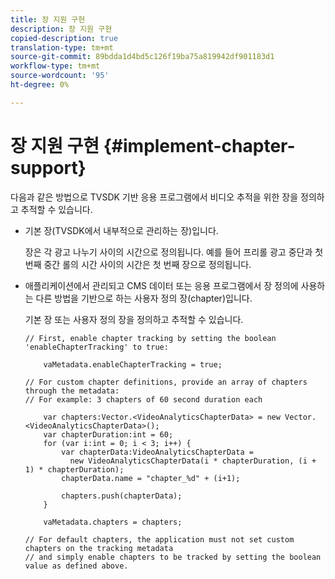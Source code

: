 ```yaml
---
title: 장 지원 구현
description: 장 지원 구현
copied-description: true
translation-type: tm+mt
source-git-commit: 89bdda1d4bd5c126f19ba75a819942df901183d1
workflow-type: tm+mt
source-wordcount: '95'
ht-degree: 0%

---
```



# 장 지원 구현 {#implement-chapter-support}

다음과 같은 방법으로 TVSDK 기반 응용 프로그램에서 비디오 추적을 위한 장을 정의하고 추적할 수 있습니다.

* 기본 장(TVSDK에서 내부적으로 관리하는 장)입니다.

   장은 각 광고 나누기 사이의 시간으로 정의됩니다. 예를 들어 프리롤 광고 중단과 첫 번째 중간 롤의 시간 사이의 시간은 첫 번째 장으로 정의됩니다.
* 애플리케이션에서 관리되고 CMS 데이터 또는 응용 프로그램에서 장 정의에 사용하는 다른 방법을 기반으로 하는 사용자 정의 장(chapter)입니다.

   기본 장 또는 사용자 정의 장을 정의하고 추적할 수 있습니다.

   ```
   // First, enable chapter tracking by setting the boolean 'enableChapterTracking' to true: 
   
       vaMetadata.enableChapterTracking = true; 
   
   // For custom chapter definitions, provide an array of chapters through the metadata:  
   // For example: 3 chapters of 60 second duration each 
   
       var chapters:Vector.<VideoAnalyticsChapterData> = new Vector.<VideoAnalyticsChapterData>(); 
       var chapterDuration:int = 60; 
       for (var i:int = 0; i < 3; i++) { 
           var chapterData:VideoAnalyticsChapterData =  
             new VideoAnalyticsChapterData(i * chapterDuration, (i + 1) * chapterDuration); 
           chapterData.name = "chapter_%d" + (i+1); 
   
           chapters.push(chapterData); 
       } 
   
       vaMetadata.chapters = chapters; 
   
   // For default chapters, the application must not set custom chapters on the tracking metadata  
   // and simply enable chapters to be tracked by setting the boolean value as defined above. 
   ```

